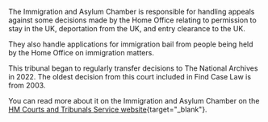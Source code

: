 The Immigration and Asylum Chamber is responsible for handling appeals against some decisions made by the Home Office relating to permission to stay in the UK, deportation from the UK, and entry clearance to the UK.

They also handle applications for immigration bail from people being held by the Home Office on immigration matters.

This tribunal began to regularly transfer decisions to The National Archives in 2022. The oldest decision from this court included in Find Case Law is from 2003.

You can read more about it on the Immigration and Asylum Chamber on the [HM Courts and Tribunals Service website](https://www.gov.uk/courts-tribunals/upper-tribunal-immigration-and-asylum-chamber){target="\_blank"}.
